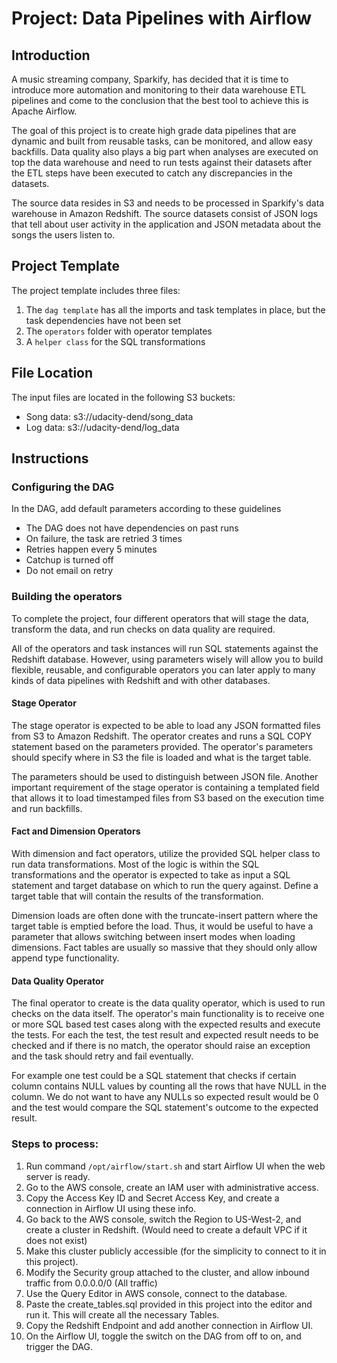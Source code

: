 # Project: Data Pipelines with Airflow

## Introduction
A music streaming company, Sparkify, has decided that it is time to introduce more automation and monitoring to their data warehouse ETL pipelines and come to the conclusion that the best tool to achieve this is Apache Airflow.

The goal of this project is to create high grade data pipelines that are dynamic and built from reusable tasks, can be monitored, and allow easy backfills. Data quality also plays a big part when analyses are executed on top the data warehouse and need to run tests against their datasets after the ETL steps have been executed to catch any discrepancies in the datasets.

The source data resides in S3 and needs to be processed in Sparkify's data warehouse in Amazon Redshift. The source datasets consist of JSON logs that tell about user activity in the application and JSON metadata about the songs the users listen to.

## Project Template
The project template includes three files:

1. The `dag template` has all the imports and task templates in place, but the task dependencies have not been set
2. The `operators` folder with operator templates
3. A `helper class` for the SQL transformations

## File Location
The input files are located in the following S3 buckets:
- Song data: s3://udacity-dend/song_data
- Log data: s3://udacity-dend/log_data

## Instructions
### Configuring the DAG
In the DAG, add default parameters according to these guidelines

+ The DAG does not have dependencies on past runs
+ On failure, the task are retried 3 times
+ Retries happen every 5 minutes
+ Catchup is turned off
+ Do not email on retry

### Building the operators
To complete the project, four different operators that will stage the data, transform the data, and run checks on data quality are required.

All of the operators and task instances will run SQL statements against the Redshift database. However, using parameters wisely will allow you to build flexible, reusable, and configurable operators you can later apply to many kinds of data pipelines with Redshift and with other databases.

#### Stage Operator
The stage operator is expected to be able to load any JSON formatted files from S3 to Amazon Redshift. The operator creates and runs a SQL COPY statement based on the parameters provided. The operator's parameters should specify where in S3 the file is loaded and what is the target table.

The parameters should be used to distinguish between JSON file. Another important requirement of the stage operator is containing a templated field that allows it to load timestamped files from S3 based on the execution time and run backfills.

#### Fact and Dimension Operators
With dimension and fact operators, utilize the provided SQL helper class to run data transformations. Most of the logic is within the SQL transformations and the operator is expected to take as input a SQL statement and target database on which to run the query against. Define a target table that will contain the results of the transformation.

Dimension loads are often done with the truncate-insert pattern where the target table is emptied before the load. Thus, it would be useful to have a parameter that allows switching between insert modes when loading dimensions. Fact tables are usually so massive that they should only allow append type functionality.

#### Data Quality Operator
The final operator to create is the data quality operator, which is used to run checks on the data itself. The operator's main functionality is to receive one or more SQL based test cases along with the expected results and execute the tests. For each the test, the test result and expected result needs to be checked and if there is no match, the operator should raise an exception and the task should retry and fail eventually.

For example one test could be a SQL statement that checks if certain column contains NULL values by counting all the rows that have NULL in the column. We do not want to have any NULLs so expected result would be 0 and the test would compare the SQL statement's outcome to the expected result.


### Steps to process:
1. Run command `/opt/airflow/start.sh` and start Airflow UI when the web server is ready.
2. Go to the AWS console, create an IAM user with administrative access.
3. Copy the Access Key ID and Secret Access Key, and create a connection in Airflow UI using these info.
4. Go back to the AWS console, switch the Region to US-West-2, and create a cluster in Redshift. (Would need to create a default VPC if it does not exist)
5. Make this cluster publicly accessible (for the simplicity to connect to it in this project).
6. Modify the Security group attached to the cluster, and allow inbound traffic from 0.0.0.0/0 (All traffic)
7. Use the Query Editor in AWS console, connect to the database.
8. Paste the create_tables.sql provided in this project into the editor and run it. This will create all the necessary Tables.
9. Copy the Redshift Endpoint and add another connection in Airflow UI.
10. On the Airflow UI, toggle the switch on the DAG from off to on, and trigger the DAG.


